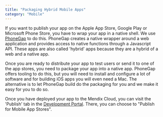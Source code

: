 ```yaml
---
title: "Packaging Hybrid Mobile Apps"
category: "Mobile"
---
```



If you want to publish your app on the Apple App Store, Google Play or Microsoft Phone Store, you have to wrap your app in a native shell. We use [PhoneGap](http://phonegap.com/) to do this. PhoneGap creates a native wrapper around a web application and provides access to native functions through a Javascript API. These apps are also called 'hybrid' apps because they are a hybrid of a web and a native app.

Once you are ready to distribute your app to test users or send it to one of the app stores, you need to package your app into a native app. PhoneGap offers tooling to do this, but you will need to install and configure a lot of software and for building iOS apps you will even need a Mac. The alternative is to let PhoneGap build do the packaging for you and we make it easy for you to do so.

Once you have deployed your app to the Mendix Cloud, you can visit the 'Publish' tab in the [Development Portal](https://sprintr.home.mendix.com/). There, you can choose to "Publish for Mobile App Stores".
